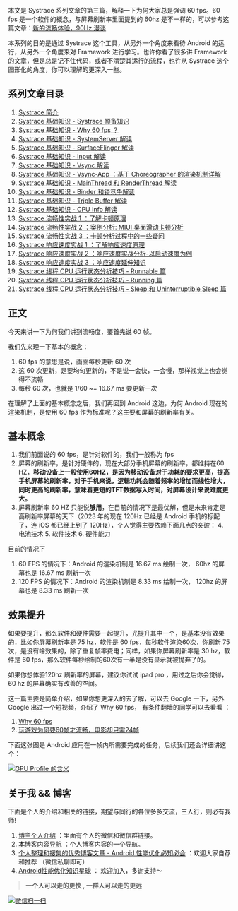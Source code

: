 本文是 Systrace 系列文章的第三篇，解释一下为何大家总是强调 60 fps。60 fps 是一个软件的概念，与屏幕刷新率里面提到的 60hz 是不一样的，可以参考这篇文章：[新的流畅体验，90Hz 漫谈](https://www.androidperformance.com/2019/05/15/90hz-on-android/)

本系列的目的是通过 Systrace 这个工具，从另外一个角度来看待 Android 的运行，从另外一个角度来对 Framework 进行学习。也许你看了很多讲 Framework 的文章，但是总是记不住代码，或者不清楚其运行的流程，也许从 Systrace 这个图形化的角度，你可以理解的更深入一些。

## [](https://www.androidperformance.com/2019/05/27/why-60-fps/#%E7%B3%BB%E5%88%97%E6%96%87%E7%AB%A0%E7%9B%AE%E5%BD%95 "系列文章目录")系列文章目录

1.  [Systrace 简介](https://www.androidperformance.com/2019/05/28/Android-Systrace-About/)
2.  [Systrace 基础知识 - Systrace 预备知识](https://www.androidperformance.com/2019/07/23/Android-Systrace-Pre/)
3.  [Systrace 基础知识 - Why 60 fps ？](https://www.androidperformance.com/2019/05/27/why-60-fps/)
4.  [Systrace 基础知识 - SystemServer 解读](https://www.androidperformance.com/2019/06/29/Android-Systrace-SystemServer/)
5.  [Systrace 基础知识 - SurfaceFlinger 解读](https://www.androidperformance.com/2020/02/14/Android-Systrace-SurfaceFlinger/)
6.  [Systrace 基础知识 - Input 解读](https://www.androidperformance.com/2019/11/04/Android-Systrace-Input/)
7.  [Systrace 基础知识 - Vsync 解读](https://www.androidperformance.com/2019/12/01/Android-Systrace-Vsync/)
8.  [Systrace 基础知识 - Vsync-App ：基于 Choreographer 的渲染机制详解](https://androidperformance.com/2019/10/22/Android-Choreographer/)
9.  [Systrace 基础知识 - MainThread 和 RenderThread 解读](https://www.androidperformance.com/2019/11/06/Android-Systrace-MainThread-And-RenderThread/)
10.  [Systrace 基础知识 - Binder 和锁竞争解读](https://www.androidperformance.com/2019/12/06/Android-Systrace-Binder/)
11.  [Systrace 基础知识 - Triple Buffer 解读](https://www.androidperformance.com/2019/12/15/Android-Systrace-Triple-Buffer)
12.  [Systrace 基础知识 - CPU Info 解读](https://www.androidperformance.com/2019/12/21/Android-Systrace-CPU)
13.  [Systrace 流畅性实战 1 ：了解卡顿原理](https://www.androidperformance.com/2021/04/24/android-systrace-smooth-in-action-1/)
14.  [Systrace 流畅性实战 2 ：案例分析: MIUI 桌面滑动卡顿分析](https://www.androidperformance.com/2021/04/24/android-systrace-smooth-in-action-2/)
15.  [Systrace 流畅性实战 3 ：卡顿分析过程中的一些疑问](https://www.androidperformance.com/2021/04/24/android-systrace-smooth-in-action-3/)
16.  [Systrace 响应速度实战 1 ：了解响应速度原理](https://www.androidperformance.com/2021/09/13/android-systrace-Responsiveness-in-action-1/)
17.  [Systrace 响应速度实战 2 ：响应速度实战分析-以启动速度为例](https://www.androidperformance.com/2021/09/13/android-systrace-Responsiveness-in-action-2/)
18.  [Systrace 响应速度实战 3 ：响应速度延伸知识](https://www.androidperformance.com/2021/09/13/android-systrace-Responsiveness-in-action-3/)
19.  [Systrace 线程 CPU 运行状态分析技巧 - Runnable 篇](https://www.androidperformance.com/2022/01/21/android-systrace-cpu-state-runnable/)
20.  [Systrace 线程 CPU 运行状态分析技巧 - Running 篇](https://www.androidperformance.com/2022/03/13/android-systrace-cpu-state-running/)
21.  [Systrace 线程 CPU 运行状态分析技巧 - Sleep 和 Uninterruptible Sleep 篇](https://www.androidperformance.com/2022/03/13/android-systrace-cpu-state-sleep/)

## [](https://www.androidperformance.com/2019/05/27/why-60-fps/#%E6%AD%A3%E6%96%87 "正文")正文

今天来讲一下为何我们讲到流畅度，要首先说 60 帧。

我们先来理一下基本的概念：

1.  60 fps 的意思是说，画面每秒更新 60 次
2.  这 60 次更新，是要均匀更新的，不是说一会快，一会慢，那样视觉上也会觉得不流畅
3.  每秒 60 次，也就是 1/60 ~= 16.67 ms 要更新一次

在理解了上面的基本概念之后，我们再回到 Android 这边，为何 Android 现在的渲染机制，是使用 60 fps 作为标准呢？这主要和屏幕的刷新率有关。

## [](https://www.androidperformance.com/2019/05/27/why-60-fps/#%E5%9F%BA%E6%9C%AC%E6%A6%82%E5%BF%B5 "基本概念")基本概念[](https://www.androidperformance.com/2019/05/27/why-60-fps/#%E5%9F%BA%E6%9C%AC%E6%A6%82%E5%BF%B5)

1.  我们前面说的 60 fps，是针对软件的，我们一般称为 fps
2.  屏幕的刷新率，是针对硬件的，现在大部分手机屏幕的刷新率，都维持在60 HZ，**移动设备上一般使用60HZ，是因为移动设备对于功耗的要求更高，提高手机屏幕的刷新率，对于手机来说，逻辑功耗会随着频率的增加而线性增大，同时更高的刷新率，意味着更短的TFT数据写入时间，对屏幕设计来说难度更大。**
3.  屏幕刷新率 60 HZ 只能说**够用**，在目前的情况下是最优解，但是未来肯定是高刷新率屏幕的天下（2023 年的现在 120Hz 已经是 Android 手机的标配了，连 iOS 都已经上到了 120Hz），个人觉得主要依赖下面几点的突破：
    4.  电池技术
    5.  软件技术
    6.  硬件能力

目前的情况下

1.  60 FPS 的情况下：Android 的渲染机制是 16.67 ms 绘制一次， 60hz 的屏幕也是 16.67 ms 刷新一次
2.  120 FPS 的情况下：Android 的渲染机制是 8.33 ms 绘制一次， 120hz 的屏幕也是 8.33 ms 刷新一次

## [](https://www.androidperformance.com/2019/05/27/why-60-fps/#%E6%95%88%E6%9E%9C%E6%8F%90%E5%8D%87 "效果提升")效果提升[](https://www.androidperformance.com/2019/05/27/why-60-fps/#%E6%95%88%E6%9E%9C%E6%8F%90%E5%8D%87)

如果要提升，那么软件和硬件需要一起提升，光提升其中一个，是基本没有效果的，比如你屏幕刷新率是 75 hz，软件是 60 fps，每秒软件渲染60次，你刷新 75 次，是没有啥效果的，除了重复帧率费电；同样，如果你屏幕刷新率是 30 hz，软件是 60 fps，那么软件每秒绘制的60次有一半是没有显示就被抛弃了的。

如果你想体验120hz 刷新率的屏幕，建议你试试 ipad pro ，用过之后你会觉得，60 hz 的屏幕确实有改善的空间。

这一篇主要是简单介绍，如果你想更深入的去了解，可以去 Google 一下，另外 Google 出过一个短视频，介绍了 Why 60 fps， 有条件翻墙的同学可以去看看 ：

1.  [Why 60 fps](https://www.youtube.com/watch?v=CaMTIgxCSqU)
2.  [玩游戏为何要60帧才流畅，电影却只需24帧](https://www.youtube.com/watch?v=--OKrYxOb6Y)

下面这张图是 Android 应用在一帧内所需要完成的任务，后续我们还会详细讲这个：

[![GPU Profile 的含义](https://www.androidperformance.com/images/media/15225938262396.jpg)](https://www.androidperformance.com/images/media/15225938262396.jpg)

## [](https://www.androidperformance.com/2019/05/27/why-60-fps/#%E5%85%B3%E4%BA%8E%E6%88%91-amp-amp-%E5%8D%9A%E5%AE%A2 "关于我 && 博客")关于我 && 博客

下面是个人的介绍和相关的链接，期望与同行的各位多多交流，三人行，则必有我师!

1.  [博主个人介绍](https://www.androidperformance.com/about/) ：里面有个人的微信和微信群链接。
2.  [本博客内容导航](https://androidperformance.com/2019/12/01/BlogMap/) ：个人博客内容的一个导航。
3.  [个人整理和搜集的优秀博客文章 - Android 性能优化必知必会](https://androidperformance.com/2018/05/07/Android-performance-optimization-skills-and-tools/) ：欢迎大家自荐和推荐 （微信私聊即可）
4.  [Android性能优化知识星球](https://www.androidperformance.com/2023/12/30/the-performance/) ： 欢迎加入，多谢支持～

> **一个人可以走的更快 , 一群人可以走的更远**

[![微信扫一扫](https://www.androidperformance.com/images/WechatIMG581.png)](https://www.androidperformance.com/images/WechatIMG581.png)